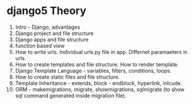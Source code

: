# django5 Theory

1) Intro - Django, advantages
2) Django project and file structure
3) Django apps and file structure
4) function based view
5) How to write urls. Individual urls.py file in app. Differnet paramaeters in urls.
6) How to create templates and file structure. How to render template.
7) Django Template Language - variables, filters, conditions, loops.
8) How to create static files and file structure.
9) Template Inheritance - extends, block - endblock, hyperlink, inlcude.
10) ORM - makemigrations, migrate, showmigrations, sqlmigrate (to show sql command generated inside migration file).